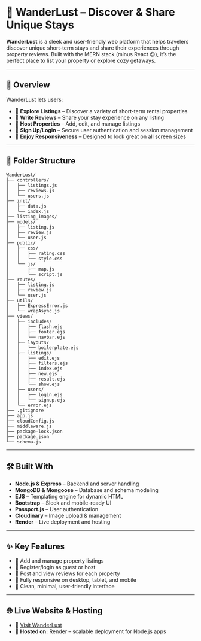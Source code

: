 # 🧭 WanderLust – Discover & Share Unique Stays

**WanderLust** is a sleek and user-friendly web platform that helps travelers discover unique short-term stays and share their experiences through property reviews. Built with the MERN stack (minus React 😉), it’s the perfect place to list your property or explore cozy getaways.

---

## 📖 Overview

WanderLust lets users:

- 🏡 **Explore Listings** – Discover a variety of short-term rental properties  
- 📝 **Write Reviews** – Share your stay experience on any listing  
- 👤 **Host Properties** – Add, edit, and manage listings 
- 🔐 **Sign Up/Login** – Secure user authentication and session management  
- 📱 **Enjoy Responsiveness** – Designed to look great on all screen sizes

---

## 📂 Folder Structure
```
WanderLust/
├── controllers/
│   ├── listings.js
│   ├── reviews.js
│   └── users.js
├── init/
│   ├── data.js
│   └── index.js
├── listing_images/
├── models/
│   ├── listing.js
│   ├── review.js
│   └── user.js
├── public/
│   ├── css/
│   │   ├── rating.css
│   │   └── style.css
│   └── js/
│       ├── map.js
│       └── script.js
├── routes/
│   ├── listing.js
│   ├── review.js
│   └── user.js
├── utils/
│   ├── ExpressError.js
│   └── wrapAsync.js
├── views/
│   ├── includes/
│   │   ├── flash.ejs
│   │   ├── footer.ejs
│   │   └── navbar.ejs
│   ├── layouts/
│   │   └── boilerplate.ejs
│   ├── listings/
│   │   ├── edit.ejs
│   │   ├── filters.ejs
│   │   ├── index.ejs
│   │   ├── new.ejs
│   │   ├── result.ejs
│   │   └── show.ejs
│   ├── users/
│   │   ├── login.ejs
│   │   └── signup.ejs
│   └── error.ejs
├── .gitignore
├── app.js
├── cloudConfig.js
├── middleware.js
├── package-lock.json
├── package.json
└── schema.js
```
---

## 🛠️ Built With

- **Node.js & Express** – Backend and server handling  
- **MongoDB & Mongoose** – Database and schema modeling  
- **EJS** – Templating engine for dynamic HTML  
- **Bootstrap** – Sleek and mobile-ready UI  
- **Passport.js** – User authentication  
- **Cloudinary** – Image upload & management  
- **Render** – Live deployment and hosting

---

## ✨ Key Features

- 📸 Add and manage property listings  
- 👥 Register/login as guest or host  
- 💬 Post and view reviews for each property  
- 📱 Fully responsive on desktop, tablet, and mobile  
- 🧼 Clean, minimal, user-friendly interface

---

## 🌐 Live Website & Hosting

- 🔗 [Visit WanderLust](https://wanderlust-qgxn.onrender.com/listings)  
- 🚀 **Hosted on:** Render – scalable deployment for Node.js apps
